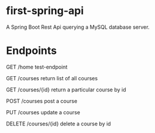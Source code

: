 # first-spring-api
A Spring Boot Rest Api querying a MySQL database server.

# Endpoints

GET /home test-endpoint

GET /courses return list of all courses

GET /courses/{id} return a particular course by id

POST /courses post a course 

PUT /courses update a course

DELETE /courses/{id} delete a course by id
